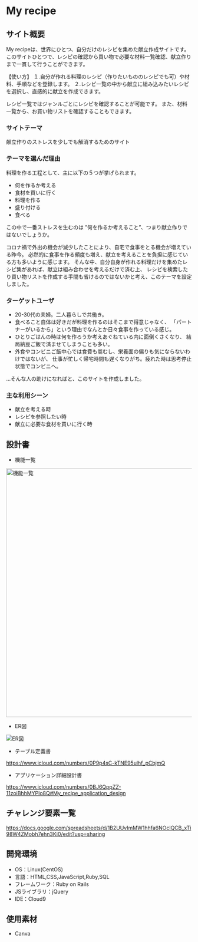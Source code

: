 # My recipe

## サイト概要
My recipeは、世界にひとつ、自分だけのレシピを集めた献立作成サイトです。
このサイトひとつで、レシピの確認から買い物で必要な材料一覧確認、献立作りまで一貫して行うことができます。


【使い方】
１.自分が作れる料理のレシピ（作りたいもののレシピでも可）や材料、手順などを登録します。
２.レシピ一覧の中から献立に組み込みたいレシピを選択し、直感的に献立を作成できます。

レシピ一覧ではジャンルごとにレシピを確認することが可能です。
また、材料一覧から、お買い物リストを確認することもできます。


### サイトテーマ
献立作りのストレスを少しでも解消するためのサイト


### テーマを選んだ理由

料理を作る工程として、主に以下の５つが挙げられます。
- 何を作るか考える
- 食材を買いに行く
- 料理を作る
- 盛り付ける
- 食べる

この中で一番ストレスを生むのは ”何を作るか考えること”、つまり献立作りではないでしょうか。

コロナ禍で外出の機会が減少したことにより、自宅で食事をとる機会が増えている昨今。
必然的に食事を作る頻度も増え、献立を考えることを負担に感じている方も多いように感じます。
そんな中、自分自身が作れる料理だけを集めたレシピ集があれば、献立は組み合わせを考えるだけで済む上、
レシピを検索したり買い物リストを作成する手間も省けるのではないかと考え、このテーマを設定しました。

### ターゲットユーザ
- 20-30代の夫婦。二人暮らしで共働き。
- 食べること自体は好きだが料理を作るのはそこまで得意じゃなく、
 「パートナーがいるから」という理由でなんとか日々食事を作っている感じ。
- ひとりごはんの時は何を作ろうか考えあぐねている内に面倒くさくなり、
  結局納豆ご飯で済ませてしまうことも多い。
- 外食やコンビニご飯中心では食費も嵩むし、栄養面の偏りも気にならないわけではないが、
  仕事が忙しく帰宅時間も遅くなりがち。疲れた時は思考停止状態でコンビニへ。

…そんな人の助けになればと、このサイトを作成しました。


### 主な利用シーン
- 献立を考える時
- レシピを参照したい時
- 献立に必要な食材を買いに行く時

## 設計書
- 機能一覧
<img width="675" alt="機能一覧" src="https://user-images.githubusercontent.com/81369773/127392123-e4920962-29b9-4178-8c12-4e0c70255293.png">


- ER図

![ER図](https://user-images.githubusercontent.com/81369773/127383450-3436807c-5900-42a1-89ca-59500c71b46d.png)


- テーブル定義書
  
https://www.icloud.com/numbers/0P9p4sC-kTNE95ulhf_pCbjmQ


- アプリケーション詳細設計書
  
https://www.icloud.com/numbers/0BJ6QppZZ-11zoiBhhMYPlo8Q#My_recipe_application_design


## チャレンジ要素一覧
https://docs.google.com/spreadsheets/d/1B2UUvImMW1hhfa6NOclQCB_xTi98W4ZMobh7ehn3Ki0/edit?usp=sharing

## 開発環境
- OS：Linux(CentOS)
- 言語：HTML,CSS,JavaScript,Ruby,SQL
- フレームワーク：Ruby on Rails
- JSライブラリ：jQuery
- IDE：Cloud9

## 使用素材
- Canva
